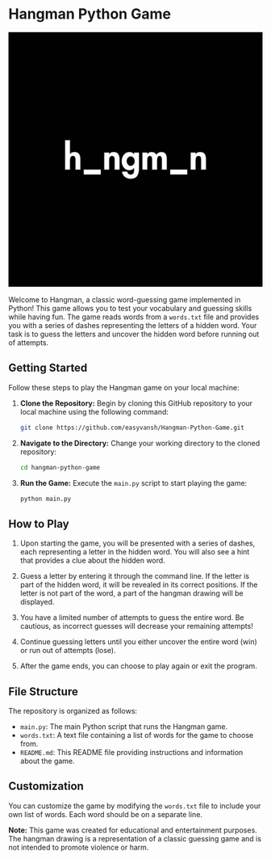 # Hangman Python Game

![Hangman](hangman.jpg)

Welcome to Hangman, a classic word-guessing game implemented in Python! This game allows you to test your vocabulary and guessing skills while having fun. The game reads words from a `words.txt` file and provides you with a series of dashes representing the letters of a hidden word. Your task is to guess the letters and uncover the hidden word before running out of attempts.

## Getting Started

Follow these steps to play the Hangman game on your local machine:

1. **Clone the Repository:** Begin by cloning this GitHub repository to your local machine using the following command:

   ```bash
   git clone https://github.com/easyvansh/Hangman-Python-Game.git
   ```

2. **Navigate to the Directory:** Change your working directory to the cloned repository:

   ```bash
   cd hangman-python-game
   ```

3. **Run the Game:** Execute the `main.py` script to start playing the game:

   ```bash
   python main.py
   ```

## How to Play

1. Upon starting the game, you will be presented with a series of dashes, each representing a letter in the hidden word. You will also see a hint that provides a clue about the hidden word.

2. Guess a letter by entering it through the command line. If the letter is part of the hidden word, it will be revealed in its correct positions. If the letter is not part of the word, a part of the hangman drawing will be displayed.

3. You have a limited number of attempts to guess the entire word. Be cautious, as incorrect guesses will decrease your remaining attempts!

4. Continue guessing letters until you either uncover the entire word (win) or run out of attempts (lose).

5. After the game ends, you can choose to play again or exit the program.

## File Structure

The repository is organized as follows:

- `main.py`: The main Python script that runs the Hangman game.
- `words.txt`: A text file containing a list of words for the game to choose from.
- `README.md`: This README file providing instructions and information about the game.

## Customization

You can customize the game by modifying the `words.txt` file to include your own list of words. Each word should be on a separate line.


**Note:** This game was created for educational and entertainment purposes. The hangman drawing is a representation of a classic guessing game and is not intended to promote violence or harm.